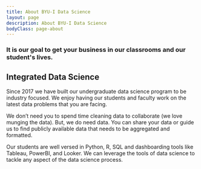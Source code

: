 ```yaml
---
title: About BYU-I Data Science
layout: page
description: About BYU-I Data Science
bodyClass: page-about
---
```


### It is our goal to get your business in our classrooms and our student's lives.

## Integrated Data Science

Since 2017 we have built our undergraduate data science program to be industry focused. We enjoy having our students and faculty work on the latest data problems that you are facing.

We don’t need you to spend time cleaning data to collaborate (we love munging the data). But, we do need data. You can share your data or guide us to find publicly available data that needs to be aggregated and formatted.

Our students are well versed in Python, R, SQL and dashboarding tools like Tableau, PowerBI, and Looker. We can leverage the tools of data science to tackle any aspect of the data science process.